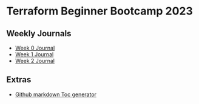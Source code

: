 # Terraform Beginner Bootcamp 2023
## Weekly Journals
- [ Week 0 Journal ](journal/week0.md)
- [ Week 1 Journal ](journal/week1.md)
- [ Week 2 Journal ](journal/week2.md)
## Extras
- [Github markdown Toc generator](https://luciopaiva.com/markdown-toc/)
